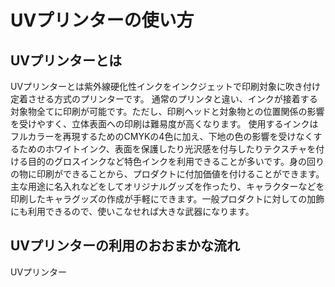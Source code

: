 # UVプリンターの使い方

## UVプリンターとは
UVプリンターとは紫外線硬化性インクをインクジェットで印刷対象に吹き付け定着させる方式のプリンターです。
通常のプリンタと違い、インクが接着する対象物全てに印刷が可能です。ただし、印刷ヘッドと対象物との位置関係の影響を受けやすく、立体表面への印刷は難易度が高くなります。
使用するインクはフルカラーを再現するためのCMYKの4色に加え、下地の色の影響を受けなくするためのホワイトインク、表面を保護したり光沢感を付与したりテクスチャを付ける目的のグロスインクなど特色インクを利用できることが多いです。身の回りの物に印刷ができることから、プロダクトに付加価値を付けることができます。主な用途に名入れなどをしてオリジナルグッズを作ったり、キャラクターなどを印刷したキャラグッズの作成が手軽にできます。一般プロダクトに対しての加飾にも利用できるので、使いこなせれば大きな武器になります。

## UVプリンターの利用のおおまかな流れ
UVプリンター